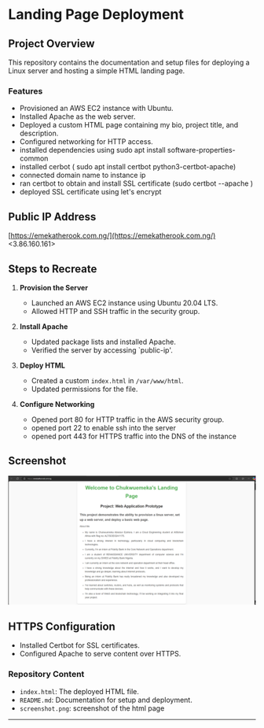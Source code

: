 # Landing Page Deployment

## Project Overview
This repository contains the documentation and setup files for deploying a Linux server and hosting a simple HTML landing page. 

### Features
- Provisioned an AWS EC2 instance with Ubuntu.
- Installed Apache as the web server.
- Deployed a custom HTML page containing my bio, project title, and description.
- Configured networking for HTTP access.
- installed dependencies using sudo apt install software-properties-common
- installed cerbot ( sudo apt install certbot python3-certbot-apache)
- connected domain name to instance ip 
- ran certbot to obtain and install SSL certificate (sudo certbot --apache )
- deployed SSL certificate using let's encrypt
 
## Public IP Address
[https://emekatherook.com.ng/](https://emekatherook.com.ng/)
<3.86.160.161>

## Steps to Recreate
1. **Provision the Server**
   - Launched an AWS EC2 instance using Ubuntu 20.04 LTS.
   - Allowed HTTP and SSH traffic in the security group.

2. **Install Apache**
   - Updated package lists and installed Apache.
   - Verified the server by accessing `public-ip'.
 

3. **Deploy HTML**
   - Created a custom `index.html` in `/var/www/html`.
   - Updated permissions for the file.

4. **Configure Networking**
   - Opened port 80 for HTTP traffic in the AWS security group.
   - opened port 22 to enable ssh into the server 
   - opened port 443 for HTTPS traffic into the DNS of the instance 

## Screenshot
![Landing Page Screenshot](Screenshot.png)

##  HTTPS Configuration
- Installed Certbot for SSL certificates.
- Configured Apache to serve content over HTTPS.

### Repository Content
- `index.html`: The deployed HTML file.
- `README.md`: Documentation for setup and deployment.
- `screenshot.png`: screenshot of the html page
---


